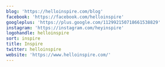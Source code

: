 ```yaml
---
blog: 'https://helloinspire.com/blog'
facebook: 'https://facebook.com/helloinspire'
googleplus: 'https://plus.google.com/112992150718661538829'
instagram: 'https://instagram.com/heyinspire'
logohandle: helloinspire
sort: inspire
title: Inspire
twitter: helloinspire
website: 'https://www.helloinspire.com/'
---
```

